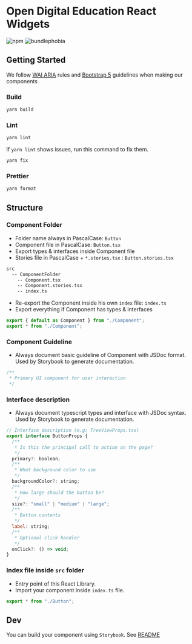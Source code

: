 # Open Digital Education React Widgets

![npm](https://img.shields.io/npm/v/@ode-react-ui/widgets?style=flat-square)
![bundlephobia](https://img.shields.io/bundlephobia/min/@ode-react-ui/widgets?style=flat-square)

## Getting Started

We follow [WAI ARIA](https://www.w3.org/WAI/ARIA/apg/patterns/) rules and [Bootstrap 5](https://getbootstrap.com/docs/5.0/components/accordion/) guidelines when making our components

### Build

```bash
yarn build
```

### Lint

```bash
yarn lint
```

If `yarn lint` shows issues, run this command to fix them.

```bash
yarn fix
```

### Prettier

```bash
yarn format
```

## Structure

### Component Folder

- Folder name always in PascalCase: `Button`
- Component file in PascalCase: `Button.tsx`
- Export types & interfaces inside Component file
- Stories file in PascalCase + `*.stories.tsx` : `Button.stories.tsx`

```bash
src
  -- ComponentFolder
    -- Component.tsx
    -- Component.stories.tsx
    -- index.ts
```

- Re-export the Component inside his own `index` file: `index.ts`
- Export everything if Component has types & interfaces

```jsx
export { default as Component } from "./Component";
export * from "./Component";
```

### Component Guideline

- Always document basic guideline of Component with JSDoc format. Used by Storybook to generate documentation.

```jsx
/**
 * Primary UI component for user interaction
 */
```

### Interface description

- Always document typescript types and interface with JSDoc syntax. Used by Storybook to generate documentation.

```jsx
// Interface description (e.g: TreeViewProps.tsx)
export interface ButtonProps {
  /**
   * Is this the principal call to action on the page?
   */
  primary?: boolean;
  /**
   * What background color to use
   */
  backgroundColor?: string;
  /**
   * How large should the button be?
   */
  size?: "small" | "medium" | "large";
  /**
   * Button contents
   */
  label: string;
  /**
   * Optional click handler
   */
  onClick?: () => void;
}
```

### Index file inside `src` folder

- Entry point of this React Library.
- Import your component inside `index.ts` file.

```jsx
export * from "./Button";
```

## Dev

You can build your component using `Storybook`. See [README](../../docs//README.md)
